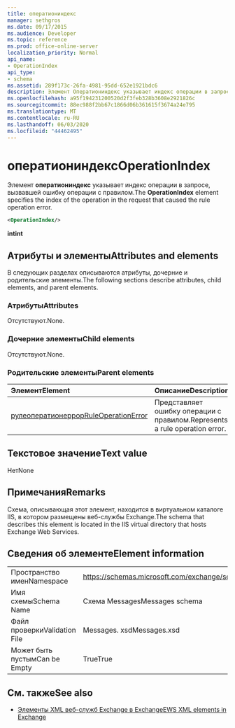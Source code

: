 ```yaml
---
title: оператиониндекс
manager: sethgros
ms.date: 09/17/2015
ms.audience: Developer
ms.topic: reference
ms.prod: office-online-server
localization_priority: Normal
api_name:
- OperationIndex
api_type:
- schema
ms.assetid: 289f173c-26fa-4981-95dd-652e1921bdc6
description: Элемент Оператиониндекс указывает индекс операции в запросе, вызвавшей ошибку операции с правилом.
ms.openlocfilehash: a95f194231200520d2f3feb328b3608e2921826c
ms.sourcegitcommit: 88ec988f2bb67c1866d06b361615f3674a24e795
ms.translationtype: MT
ms.contentlocale: ru-RU
ms.lasthandoff: 06/03/2020
ms.locfileid: "44462495"
---
```

# <a name="operationindex"></a><span data-ttu-id="348ad-103">оператиониндекс</span><span class="sxs-lookup"><span data-stu-id="348ad-103">OperationIndex</span></span>

<span data-ttu-id="348ad-104">Элемент **оператиониндекс** указывает индекс операции в запросе, вызвавшей ошибку операции с правилом.</span><span class="sxs-lookup"><span data-stu-id="348ad-104">The **OperationIndex** element specifies the index of the operation in the request that caused the rule operation error.</span></span> 
  
```XML
<OperationIndex/>
```

 <span data-ttu-id="348ad-105">**int**</span><span class="sxs-lookup"><span data-stu-id="348ad-105">**int**</span></span>
## <a name="attributes-and-elements"></a><span data-ttu-id="348ad-106">Атрибуты и элементы</span><span class="sxs-lookup"><span data-stu-id="348ad-106">Attributes and elements</span></span>

<span data-ttu-id="348ad-107">В следующих разделах описываются атрибуты, дочерние и родительские элементы.</span><span class="sxs-lookup"><span data-stu-id="348ad-107">The following sections describe attributes, child elements, and parent elements.</span></span>
  
### <a name="attributes"></a><span data-ttu-id="348ad-108">Атрибуты</span><span class="sxs-lookup"><span data-stu-id="348ad-108">Attributes</span></span>

<span data-ttu-id="348ad-109">Отсутствуют.</span><span class="sxs-lookup"><span data-stu-id="348ad-109">None.</span></span>
  
### <a name="child-elements"></a><span data-ttu-id="348ad-110">Дочерние элементы</span><span class="sxs-lookup"><span data-stu-id="348ad-110">Child elements</span></span>

<span data-ttu-id="348ad-111">Отсутствуют.</span><span class="sxs-lookup"><span data-stu-id="348ad-111">None.</span></span>
  
### <a name="parent-elements"></a><span data-ttu-id="348ad-112">Родительские элементы</span><span class="sxs-lookup"><span data-stu-id="348ad-112">Parent elements</span></span>

|<span data-ttu-id="348ad-113">**Элемент**</span><span class="sxs-lookup"><span data-stu-id="348ad-113">**Element**</span></span>|<span data-ttu-id="348ad-114">**Описание**</span><span class="sxs-lookup"><span data-stu-id="348ad-114">**Description**</span></span>|
|:-----|:-----|
|[<span data-ttu-id="348ad-115">рулеоператионеррор</span><span class="sxs-lookup"><span data-stu-id="348ad-115">RuleOperationError</span></span>](ruleoperationerror.md) <br/> |<span data-ttu-id="348ad-116">Представляет ошибку операции с правилом.</span><span class="sxs-lookup"><span data-stu-id="348ad-116">Represents a rule operation error.</span></span>  <br/> |
   
## <a name="text-value"></a><span data-ttu-id="348ad-117">Текстовое значение</span><span class="sxs-lookup"><span data-stu-id="348ad-117">Text value</span></span>

<span data-ttu-id="348ad-118">Нет</span><span class="sxs-lookup"><span data-stu-id="348ad-118">None</span></span>
  
## <a name="remarks"></a><span data-ttu-id="348ad-119">Примечания</span><span class="sxs-lookup"><span data-stu-id="348ad-119">Remarks</span></span>

<span data-ttu-id="348ad-120">Схема, описывающая этот элемент, находится в виртуальном каталоге IIS, в котором размещены веб-службы Exchange.</span><span class="sxs-lookup"><span data-stu-id="348ad-120">The schema that describes this element is located in the IIS virtual directory that hosts Exchange Web Services.</span></span>
  
## <a name="element-information"></a><span data-ttu-id="348ad-121">Сведения об элементе</span><span class="sxs-lookup"><span data-stu-id="348ad-121">Element information</span></span>

|||
|:-----|:-----|
|<span data-ttu-id="348ad-122">Пространство имен</span><span class="sxs-lookup"><span data-stu-id="348ad-122">Namespace</span></span>  <br/> |https://schemas.microsoft.com/exchange/services/2006/messages  <br/> |
|<span data-ttu-id="348ad-123">Имя схемы</span><span class="sxs-lookup"><span data-stu-id="348ad-123">Schema Name</span></span>  <br/> |<span data-ttu-id="348ad-124">Схема Messages</span><span class="sxs-lookup"><span data-stu-id="348ad-124">Messages schema</span></span>  <br/> |
|<span data-ttu-id="348ad-125">Файл проверки</span><span class="sxs-lookup"><span data-stu-id="348ad-125">Validation File</span></span>  <br/> |<span data-ttu-id="348ad-126">Messages. xsd</span><span class="sxs-lookup"><span data-stu-id="348ad-126">Messages.xsd</span></span>  <br/> |
|<span data-ttu-id="348ad-127">Может быть пустым</span><span class="sxs-lookup"><span data-stu-id="348ad-127">Can be Empty</span></span>  <br/> |<span data-ttu-id="348ad-128">True</span><span class="sxs-lookup"><span data-stu-id="348ad-128">True</span></span>  <br/> |
   
## <a name="see-also"></a><span data-ttu-id="348ad-129">См. также</span><span class="sxs-lookup"><span data-stu-id="348ad-129">See also</span></span>



- [<span data-ttu-id="348ad-130">Элементы XML веб-служб Exchange в Exchange</span><span class="sxs-lookup"><span data-stu-id="348ad-130">EWS XML elements in Exchange</span></span>](ews-xml-elements-in-exchange.md)

